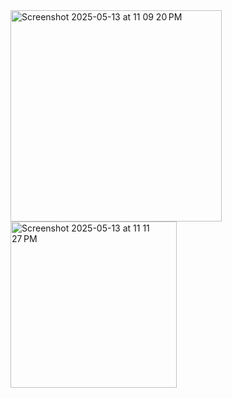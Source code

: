 <img width="338" alt="Screenshot 2025-05-13 at 11 09 20 PM" src="https://github.com/user-attachments/assets/a558db74-741b-426b-8444-2feaed3ea2f7" />
<img width="266" alt="Screenshot 2025-05-13 at 11 11 27 PM" src="https://github.com/user-attachments/assets/a4f4d8bc-cd78-4e97-9ea3-9220e89d2863" />

